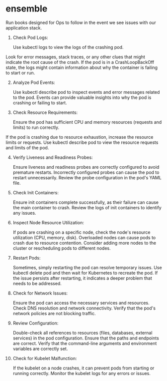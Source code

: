 # ensemble
Run books designed for Ops to follow in the event we see issues with our application stack.


1. Check Pod Logs:

    Use kubectl logs <pod-name> to view the logs of the crashing pod. 

Look for error messages, stack traces, or any other clues that might indicate the root cause of the crash. 
If the pod is in a CrashLoopBackOff state, the logs might contain information about why the container is failing to start or run. 

2. Analyze Pod Events:

    Use kubectl describe pod <pod-name> to inspect events and error messages related to the pod.
    Events can provide valuable insights into why the pod is crashing or failing to start. 

3. Check Resource Requirements:

    Ensure the pod has sufficient CPU and memory resources (requests and limits) to run correctly. 

If the pod is crashing due to resource exhaustion, increase the resource limits or requests. 
Use kubectl describe pod <pod-name> to view the resource requests and limits of the pod. 

4. Verify Liveness and Readiness Probes:

    Ensure liveness and readiness probes are correctly configured to avoid premature restarts.
    Incorrectly configured probes can cause the pod to restart unnecessarily.
    Review the probe configuration in the pod's YAML file. 

5. Check Init Containers:

    Ensure init containers complete successfully, as their failure can cause the main container to crash.
    Review the logs of init containers to identify any issues. 

6. Inspect Node Resource Utilization:

    If pods are crashing on a specific node, check the node's resource utilization (CPU, memory, disk).
    Overloaded nodes can cause pods to crash due to resource contention.
    Consider adding more nodes to the cluster or rescheduling pods to different nodes. 

7. Restart Pods:

    Sometimes, simply restarting the pod can resolve temporary issues.
    Use kubectl delete pod <pod-name> and then wait for Kubernetes to recreate the pod.
    If the issue persists after restarting, it indicates a deeper problem that needs to be addressed. 

8. Check for Network Issues:

    Ensure the pod can access the necessary services and resources.
    Check DNS resolution and network connectivity.
    Verify that the pod's network policies are not blocking traffic. 

9. Review Configuration:

    Double-check all references to resources (files, databases, external services) in the pod configuration.
    Ensure that the paths and endpoints are correct.
    Verify that the command-line arguments and environment variables are correctly set. 

10. Check for Kubelet Malfunction:

    If the kubelet on a node crashes, it can prevent pods from starting or running correctly.
    Monitor the kubelet logs for any errors or issues. 
